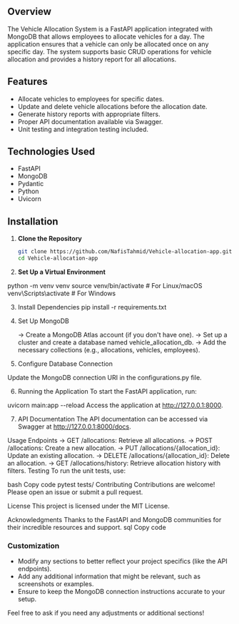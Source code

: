 ## Overview
The Vehicle Allocation System is a FastAPI application integrated with MongoDB that allows employees to allocate vehicles for a day. The application ensures that a vehicle can only be allocated once on any specific day. The system supports basic CRUD operations for vehicle allocation and provides a history report for all allocations.

## Features
- Allocate vehicles to employees for specific dates.
- Update and delete vehicle allocations before the allocation date.
- Generate history reports with appropriate filters.
- Proper API documentation available via Swagger.
- Unit testing and integration testing included.

## Technologies Used
- FastAPI
- MongoDB
- Pydantic
- Python
- Uvicorn

## Installation

1. **Clone the Repository**
   ```bash
   git clone https://github.com/NafisTahmid/Vehicle-allocation-app.git
   cd Vehicle-allocation-app

2. **Set Up a Virtual Environment**

python -m venv venv
source venv/bin/activate  # For Linux/macOS
venv\Scripts\activate     # For Windows


3. Install Dependencies
pip install -r requirements.txt

4. Set Up MongoDB

	-> Create a MongoDB Atlas account (if you don't have one).
	-> Set up a cluster and create a database named vehicle_allocation_db.
 	-> Add the necessary collections (e.g., allocations, vehicles, employees).

5. Configure Database Connection

Update the MongoDB connection URI in the configurations.py file.

6. Running the Application
To start the FastAPI application, run:

uvicorn main:app --reload
Access the application at http://127.0.0.1:8000.

7. API Documentation
The API documentation can be accessed via Swagger at http://127.0.0.1:8000/docs.

Usage
Endpoints
	-> GET /allocations: Retrieve all allocations.
 	-> POST /allocations: Create a new allocation.
	-> PUT /allocations/{allocation_id}: Update an existing allocation.
	-> DELETE /allocations/{allocation_id}: Delete an allocation.
	-> GET /allocations/history: Retrieve allocation history with filters.
Testing
To run the unit tests, use:

bash
Copy code
pytest tests/
Contributing
Contributions are welcome! Please open an issue or submit a pull request.

License
This project is licensed under the MIT License.

Acknowledgments
Thanks to the FastAPI and MongoDB communities for their incredible resources and support.
sql
Copy code

### Customization
- Modify any sections to better reflect your project specifics (like the API endpoints).
- Add any additional information that might be relevant, such as screenshots or examples.
- Ensure to keep the MongoDB connection instructions accurate to your setup.

Feel free to ask if you need any adjustments or additional sections!
